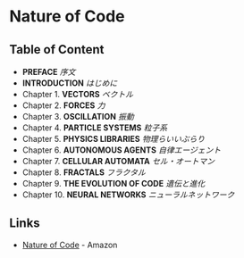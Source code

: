# Nature of Code
## Table of Content

- __PREFACE__ _序文_  
- __INTRODUCTION__ _はじめに_  
- Chapter 1. __VECTORS__ _ベクトル_
- Chapter 2. __FORCES__ _力_
- Chapter 3. __OSCILLATION__ _振動_
- Chapter 4. __PARTICLE SYSTEMS__ _粒子系_
- Chapter 5. __PHYSICS LIBRARIES__ _物理らいいぶらり_
- Chapter 6. __AUTONOMOUS AGENTS__ _自律エージェント_
- Chapter 7. __CELLULAR AUTOMATA__ _セル・オートマン_
- Chapter 8. __FRACTALS__ _フラクタル_
- Chapter 9. __THE EVOLUTION OF CODE__ _遺伝と進化_
- Chapter 10. __NEURAL NETWORKS__ _ニューラルネットワーク_

## Links
- [Nature of Code](https://www.amazon.co.jp/dp/4862462456) - Amazon
